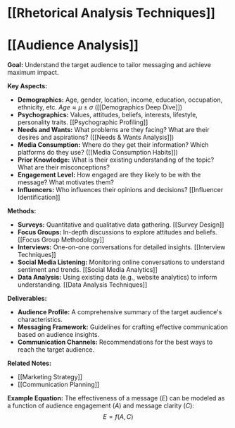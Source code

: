 # [[Rhetorical Analysis Techniques]]
# [[Audience Analysis]]

**Goal:** Understand the target audience to tailor messaging and achieve maximum impact.

**Key Aspects:**

* **Demographics:** Age, gender, location, income, education, occupation, ethnicity, etc.  $Age \approx \mu \pm \sigma$  ([[Demographics Deep Dive]])
* **Psychographics:** Values, attitudes, beliefs, interests, lifestyle, personality traits. [[Psychographic Profiling]]
* **Needs and Wants:** What problems are they facing? What are their desires and aspirations?  ([[Needs & Wants Analysis]])
* **Media Consumption:** Where do they get their information? Which platforms do they use?  ([[Media Consumption Habits]])
* **Prior Knowledge:** What is their existing understanding of the topic?  What are their misconceptions?
* **Engagement Level:** How engaged are they likely to be with the message? What motivates them?
* **Influencers:** Who influences their opinions and decisions? [[Influencer Identification]]


**Methods:**

* **Surveys:**  Quantitative and qualitative data gathering. [[Survey Design]]
* **Focus Groups:**  In-depth discussions to explore attitudes and beliefs. [[Focus Group Methodology]]
* **Interviews:** One-on-one conversations for detailed insights. [[Interview Techniques]]
* **Social Media Listening:** Monitoring online conversations to understand sentiment and trends. [[Social Media Analytics]]
* **Data Analysis:** Using existing data (e.g., website analytics) to inform understanding. [[Data Analysis Techniques]]


**Deliverables:**

* **Audience Profile:** A comprehensive summary of the target audience's characteristics.
* **Messaging Framework:** Guidelines for crafting effective communication based on audience insights.
* **Communication Channels:** Recommendations for the best ways to reach the target audience.


**Related Notes:**

* [[Marketing Strategy]]
* [[Communication Planning]]


**Example Equation:**  The effectiveness of a message ($E$) can be modeled as a function of audience engagement ($A$) and message clarity ($C$):  $$E = f(A, C)$$

